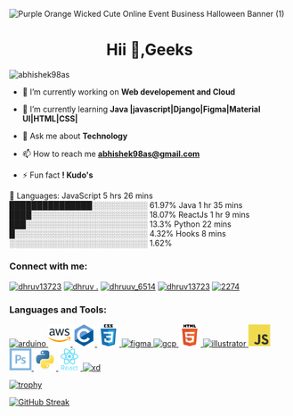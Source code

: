 ![Purple Orange Wicked Cute Online Event Business Halloween Banner (1)](https://user-images.githubusercontent.com/49355119/128600257-fe0f1a9d-e9cd-4a7b-89c7-e2cfa244a027.gif)

<h1 align="center">Hii 👋,Geeks </h1>

<p align="left"> <img src="https://komarev.com/ghpvc/?username=abhishek98as&label=Profile%20views&color=0e75b6&style=flat" alt="abhishek98as" /> </p>

- 🔭 I’m currently working on **Web developement and Cloud**

- 🌱 I’m currently learning **Java |javascript|Django|Figma|Material UI|HTML|CSS|**

- 💬 Ask me about **Technology**

- 📫 How to reach me **abhishek98as@gmail.com**

- ⚡ Fun fact **! Kudo's**

💬 Languages:
JavaScript               5 hrs 26 mins       ███████████████░░░░░░░░░░   61.97%
Java                      1 hr 35 mins       ████░░░░░░░░░░░░░░░░░░░░░   18.07%
ReactJs                 1 hr 9 mins          ███░░░░░░░░░░░░░░░░░░░░░░   13.3%
Python                   22 mins             █░░░░░░░░░░░░░░░░░░░░░░░░   4.32%
Hooks                      8 mins            ░░░░░░░░░░░░░░░░░░░░░░░░░   1.62%


<h3 align="left">Connect with me:</h3>
<p align="left">
<a href="https://twitter.com/ssingh1offiucial" target="blank"><img align="center" src="https://raw.githubusercontent.com/rahuldkjain/github-profile-readme-generator/master/src/images/icons/Social/twitter.svg" alt="dhruv13723" height="30" width="40" /></a>
<a href="https://www.linkedin.com/in/abhishek-singh-as000/" target="blank"><img align="center" src="https://raw.githubusercontent.com/rahuldkjain/github-profile-readme-generator/master/src/images/icons/Social/linked-in-alt.svg" alt="dhruv ." height="30" width="40" /></a>
<a href="https://instagram.com/" target="blank"><img align="center" src="https://raw.githubusercontent.com/rahuldkjain/github-profile-readme-generator/master/src/images/icons/Social/instagram.svg" alt="dhruuv_6514" height="30" width="40" /></a>
<a href="https://www.hackerrank.com/abhishek98as" target="blank"><img align="center" src="https://raw.githubusercontent.com/rahuldkjain/github-profile-readme-generator/master/src/images/icons/Social/hackerrank.svg" alt="dhruv13723" height="30" width="40" /></a>
<a href="https://discord.gg/2274" target="blank"><img align="center" src="https://raw.githubusercontent.com/rahuldkjain/github-profile-readme-generator/master/src/images/icons/Social/discord.svg" alt="2274" height="30" width="40" /></a>
</p>


<h3 align="left">Languages and Tools:</h3>
<p align="left"> <a href="https://www.arduino.cc/" target="_blank"> <img src="https://cdn.worldvectorlogo.com/logos/arduino-1.svg" alt="arduino" width="40" height="40"/> </a> <a href="https://aws.amazon.com" target="_blank"> <img src="https://raw.githubusercontent.com/devicons/devicon/master/icons/amazonwebservices/amazonwebservices-original-wordmark.svg" alt="aws" width="40" height="40"/> </a> <a href="https://www.cprogramming.com/" target="_blank"> <img src="https://raw.githubusercontent.com/devicons/devicon/master/icons/c/c-original.svg" alt="c" width="40" height="40"/> </a> <a href="https://www.w3schools.com/css/" target="_blank"> <img src="https://raw.githubusercontent.com/devicons/devicon/master/icons/css3/css3-original-wordmark.svg" alt="css3" width="40" height="40"/> </a>  <a href="https://www.figma.com/" target="_blank"> <img src="https://www.vectorlogo.zone/logos/figma/figma-icon.svg" alt="figma" width="40" height="40"/> </a> <a href="https://cloud.google.com" target="_blank"> <img src="https://www.vectorlogo.zone/logos/google_cloud/google_cloud-icon.svg" alt="gcp" width="40" height="40"/> </a> <a href="https://www.w3.org/html/" target="_blank"> <img src="https://raw.githubusercontent.com/devicons/devicon/master/icons/html5/html5-original-wordmark.svg" alt="html5" width="40" height="40"/> </a> <a href="https://www.adobe.com/in/products/illustrator.html" target="_blank"> <img src="https://www.vectorlogo.zone/logos/adobe_illustrator/adobe_illustrator-icon.svg" alt="illustrator" width="40" height="40"/> </a> <a href="https://developer.mozilla.org/en-US/docs/Web/JavaScript" target="_blank"> <img src="https://raw.githubusercontent.com/devicons/devicon/master/icons/javascript/javascript-original.svg" alt="javascript" width="40" height="40"/> </a> <a href="https://www.photoshop.com/en" target="_blank"> <img src="https://raw.githubusercontent.com/devicons/devicon/master/icons/photoshop/photoshop-line.svg" alt="photoshop" width="40" height="40"/> </a> <a href="https://www.python.org" target="_blank"> <img src="https://raw.githubusercontent.com/devicons/devicon/master/icons/python/python-original.svg" alt="python" width="40" height="40"/> </a> <a href="https://reactjs.org/" target="_blank"> <img src="https://raw.githubusercontent.com/devicons/devicon/master/icons/react/react-original-wordmark.svg" alt="react" width="40" height="40"/> </a> <a href="https://www.adobe.com/products/xd.html" target="_blank"> <img src="https://cdn.worldvectorlogo.com/logos/adobe-xd.svg" alt="xd" width="40" height="40"/> </a> </p>

[![trophy](https://github-profile-trophy.vercel.app/?username=ryo-ma&theme=onedark)](https://github.com/abhishek98as/github-profile-trophy)


[![GitHub Streak](https://github-readme-streak-stats.herokuapp.com/?user=DenverCoder1)](https://git.io/streak-stats)


